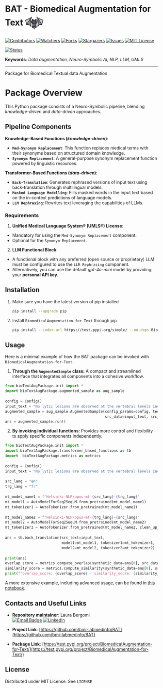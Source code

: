 # BAT - Biomedical Augmentation for Text <img src="logo.png" width="60" style="vertical-align:middle;"/>

[![Contributors][contributors-shield]][contributors-url]
[![Watchers][watchers-shield]][watchers-url]
[![Forks][forks-shield]][forks-url]
[![Stargazers][stars-shield]][stars-url]
[![Issues][issues-shield]][issues-url]
[![MIT License][license-shield]][license-url]


[![Status][status-shield]][status-url] 

**Keywords**: *Data augmentation, Neuro-Symbolic AI, NLP, LLM, UMLS* </b>

------------------------------
Package for Biomedical Textual data Augmentation

<!-- PACKAGE OVERVIEW -->
# Package Overview
This Python package consists of a Neuro-Symbolic pipeline, blending *knowledge-driven* and *data-driven* approaches.

## Pipeline Components

**Knowledge-Based Functions (*knowledge-driven*)**:
* **`Med-Synonym Replacement`**: This function replaces medical terms with their synonyms based on structured domain knowledge.
* **`Synonym Replacement`**: A general-purpose synonym replacement function powered by linguistic resources.

**Transformer-Based Functions (*data-driven*)**:
* **`Back-Translation`**: Generates rephrased versions of input text using back-translation through multilingual models.
* **`Masked Language Modelling`**: Fills masked words in the input text based on the in-context predictions of language models.
* **`LLM Rephrasing`**: Rewrites text leveraging the capabilities of LLMs.


<!-- REQUIREMENTS -->
### Requirements

1.  **Unified Medical Language System® (UMLS®) License**:
* Mandatory for using the `Med-Synonym Replacement` component.
* Optional for the `Synonym Replacement`.
2.  **LLM Functional Block**:
* A functional block with any preferred (open source or proprietary) LLM must be configured to use the `LLM Rephrasing` component.
* Alternatively, you can use the default *gpt-4o-mini* model by providing your **personal API key**.

<!-- INSTALLATION -->
## Installation

1. Make sure you have the latest version of pip installed
   ```sh
   pip install --upgrade pip
    ```
2. Install `BiomedicalAugmentation-for-Text` through pip
    ```sh
    pip install --index-url https://test.pypi.org/simple/ --no-deps BiomedicalAugmentation-for-Text
    ```

<!-- USAGE EXAMPLES -->
## Usage

Here is a minimal example of how the BAT package can be invoked with `BiomedicalAugmentation-for-Text`.
1.  **Through the `AugmentedSample` class:** A compact and streamlined interface that integrates all components into a cohesive workflow.
```python
from bioTextAugPackage.init import *
import bioTextAugPackage.augmented_sample as aug_sample

config = Config()
input_text = "No lytic lesions are observed at the vertebral levels included in the scans. No signs of listhesis."
augmented_sample = aug_sample.AugmentedSample(config_params=config, technique_tag="TB-back_translation",
                                              src_data=input_text, src_lang="english", n_synth_data=5)
ans = augmented_sample.run()
```

2.  **By invoking individual functions:** Provides more control and flexibility to apply specific components independently.
```python
from bioTextAugPackage.init import *
import bioTextAugPackage.transformer_based_functions as tb
import  bioTextAugPackage.metrics as metrics

config = Config()
input_text = "No lytic lesions are observed at the vertebral levels included in the scans. No signs of listhesis."

src_lang = "en"
trg_lang = "fr"

mt_model_name1 = f"Helsinki-NLP/opus-mt-{src_lang}-{trg_lang}"
mt_model1 = AutoModelForSeq2SeqLM.from_pretrained(mt_model_name1)
mt_tokenizer1 = AutoTokenizer.from_pretrained(mt_model_name1)

mt_model_name2 = f"Helsinki-NLP/opus-mt-{trg_lang}-{src_lang}"
mt_model2 = AutoModelForSeq2SeqLM.from_pretrained(mt_model_name2)
mt_tokenizer2 = AutoTokenizer.from_pretrained(mt_model_name2, clean_up_tokenization_spaces=True)

ans = tb.back_translation(src_text=input_text,
                          model1=mt_model1, tokenizer1=mt_tokenizer1,
                          model2=mt_model2, tokenizer2=mt_tokenizer2)

print(ans)
overlap_score = metrics.compute_overlap(synthetic_data=ans[0], src_data=input_text, tokenizer=config.base_tokenizer)
similarity_score = metrics.compute_similarity(synthetic_data=ans[0], src_data=input_text, se_model_name=config.se_model_name)
print(f"overlap_score: {overlap_score} - similarity_score: {similarity_score}")
```

A more extensive example, including advanced usage, can be found in [this notebook]().

<!-- CONTACTS AND USEFUL LINKS -->
## Contacts and Useful Links

*   **Repository maintainer**: Laura Bergomi  
    [![Email Badge][gmail-shield]][gmail-url] [![LinkedIn][linkedin-shield]][linkedin-url] 

*   **Project Link**: [https://github.com/bmi-labmedinfo/BAT](https://github.com/bmi-labmedinfo/BAT)

*   **Package Link**: [https://test.pypi.org/project/BiomedicalAugmentation-for-Text/](https://test.pypi.org/project/BiomedicalAugmentation-for-Text/)

<!-- LICENSE -->
## License

Distributed under MIT License. See `LICENSE` 

<!-- MARKDOWN LINKS -->
[logo]: logo.png
[contributors-shield]: https://img.shields.io/github/contributors/laurabergomi/BAT
[contributors-url]: https://github.com/bmi-labmedinfo/BAT/graphs/contributors
[status-shield]: https://img.shields.io/badge/Status-pre--release-blue
[status-url]: https://github.com/bmi-labmedinfo/BAT/releases
[forks-shield]: https://img.shields.io/github/forks/laurabergomi/BAT.svg
[forks-url]: https://github.com/bmi-labmedinfo/BAT/forks
[stars-shield]: https://img.shields.io/github/stars/laurabergomi/BAT.svg
[stars-url]: https://github.com/bmi-labmedinfo/BAT/stargazers
[issues-shield]: https://img.shields.io/github/issues/laurabergomi/BAT.svg
[issues-url]: https://github.com/bmi-labmedinfo/BAT/issues
[watchers-shield]: https://img.shields.io/github/watchers/laurabergomi/BAT.svg
[watchers-url]: https://github.com/bmi-labmedinfo/BAT/watchers
[license-shield]: https://img.shields.io/github/license/laurabergomi/BAT
[license-url]: https://github.com/bmi-labmedinfo/BAT/blob/main/LICENSE
[linkedin-shield]: 	https://custom-icon-badges.demolab.com/badge/LinkedIn-0A66C2?logo=linkedin-white&logoColor=fff
[linkedin-url]: https://www.linkedin.com/in/laura-bergomi-628890293/
[gmail-shield]: https://img.shields.io/badge/Gmail-D14836?logo=gmail&logoColor=white
[gmail-url]: mailto:laura.bergomi01@universitadipavia.it
